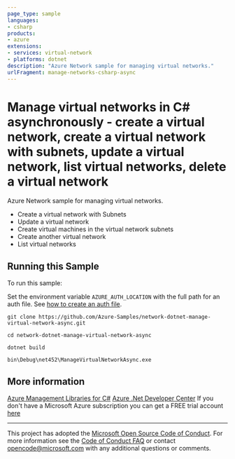```yaml
---
page_type: sample
languages:
- csharp
products:
- azure
extensions:
- services: virtual-network
- platforms: dotnet
description: "Azure Network sample for managing virtual networks."
urlFragment: manage-networks-csharp-async
---
```


# Manage virtual networks in C# asynchronously - create a virtual network, create a virtual network with subnets, update a virtual network, list virtual networks, delete a virtual network

 Azure Network sample for managing virtual networks.
  - Create a virtual network with Subnets
  - Update a virtual network
  - Create virtual machines in the virtual network subnets
  - Create another virtual network
  - List virtual networks


## Running this Sample

To run this sample:

Set the environment variable `AZURE_AUTH_LOCATION` with the full path for an auth file. See [how to create an auth file](https://github.com/Azure/azure-libraries-for-net/blob/master/AUTH.md).

    git clone https://github.com/Azure-Samples/network-dotnet-manage-virtual-network-async.git

    cd network-dotnet-manage-virtual-network-async

    dotnet build

    bin\Debug\net452\ManageVirtualNetworkAsync.exe

## More information

[Azure Management Libraries for C#](https://github.com/Azure/azure-sdk-for-net/tree/Fluent)
[Azure .Net Developer Center](https://azure.microsoft.com/en-us/develop/net/)
If you don't have a Microsoft Azure subscription you can get a FREE trial account [here](http://go.microsoft.com/fwlink/?LinkId=330212)

---

This project has adopted the [Microsoft Open Source Code of Conduct](https://opensource.microsoft.com/codeofconduct/). For more information see the [Code of Conduct FAQ](https://opensource.microsoft.com/codeofconduct/faq/) or contact [opencode@microsoft.com](mailto:opencode@microsoft.com) with any additional questions or comments.
